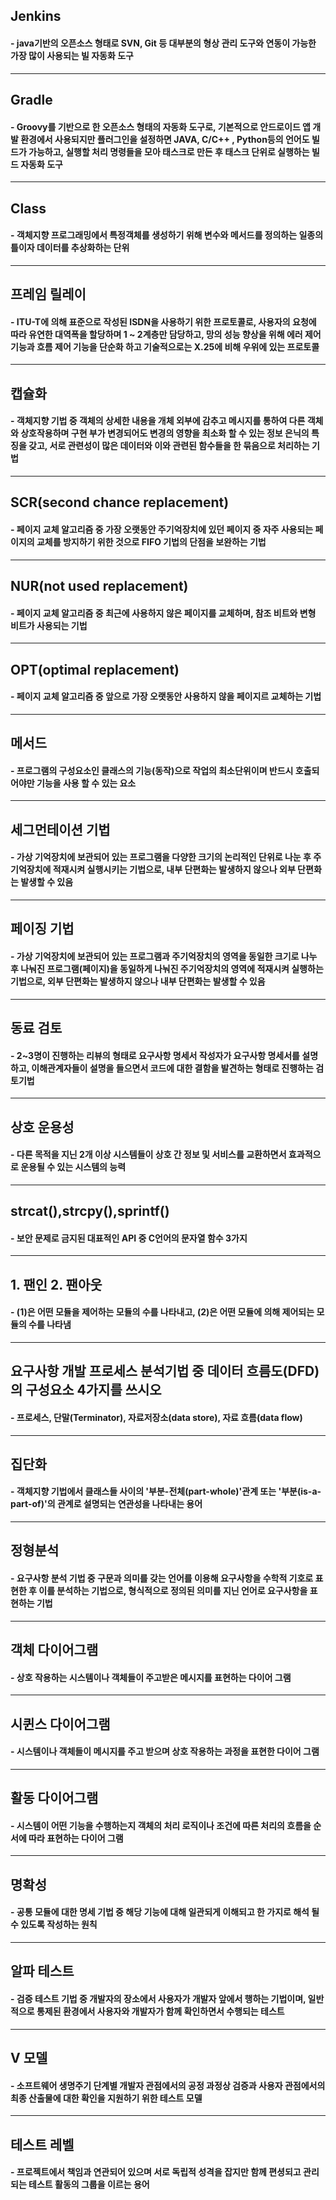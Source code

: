 ## Jenkins
#### - java기반의 오픈소스 형태로 SVN, Git 등 대부분의 형상 관리 도구와 연동이 가능한 가장 많이 사용되는 빌 자동화 도구
---
## Gradle
#### - Groovy를 기반으로 한 오픈소스 형태의 자동화 도구로, 기본적으로 안드로이드 앱 개발 환경에서 사용되지만 플러그인을 설정하면 JAVA, C/C++ , Python등의 언어도 빌드가 가능하고, 실행할 처리 명령들을 모아 태스크로 만든 후 태스크 단위로 실행하는 빌드 자동화 도구
---
## Class
#### - 객체지향 프로그래밍에서 특정객체를 생성하기 위해 변수와 메서드를 정의하는 일종의 틀이자 데이터를 추상화하는 단위
---
## 프레임 릴레이
#### - ITU-T에 의해 표준으로 작성된 ISDN을 사용하기 위한 프로토콜로, 사용자의 요청에 따라 유연한 대역폭을 할당하며 1 ~ 2계층만 담당하고, 망의 성능 향상을 위해 에러 제어 기능과 흐름 제어 기능을 단순화 하고 기술적으로는 X.25에 비해 우위에 있는 프로토콜
---
## 캡슐화
#### - 객체지향 기법 중 객체의 상세한 내용을 개체 외부에 감추고 메시지를 통하여 다른 객체와 상호작용하며 구현 부가 변경되어도 변경의 영향을 최소화 할 수 있는 정보 은닉의 특징을 갖고, 서로 관련성이 많은 데이터와 이와 관련된 함수들을 한 묶음으로 처리하는 기법
---
## SCR(second chance replacement)
#### - 페이지 교체 알고리즘 중 가장 오랫동안 주기억장치에 있던 페이지 중 자주 사용되는 페이지의 교체를 방지하기 위한 것으로 FIFO 기법의 단점을 보완하는 기법
---
## NUR(not used replacement)
#### - 페이지 교체 알고리즘 중 최근에 사용하지 않은 페이지를 교체하며, 참조 비트와 변형 비트가 사용되는 기법
---
## OPT(optimal replacement)
#### - 페이지 교체 알고리즘 중 앞으로 가장 오랫동안 사용하지 않을 페이지르 교체하는 기법
---
## 메서드
#### - 프로그램의 구성요소인 클래스의 기능(동작)으로 작업의 최소단위이며 반드시 호출되어야만 기능을 사용 할 수 있는 요소
---
## 세그먼테이션 기법
#### - 가상 기억장치에 보관되어 있는 프로그램을 다양한 크기의 논리적인 단위로 나눈 후 주기억장치에 적재시켜 실행시키는 기법으로, 내부 단편화는 발생하지 않으나 외부 단편화는 발생할 수 있음
---
## 페이징 기법
#### - 가상 기억장치에 보관되어 있는 프로그램과 주기억장치의 영역을 동일한 크기로 나누 후 나눠진 프로그램(페이지)을 동일하게 나눠진 주기억장치의 영역에 적재시켜 실행하는 기법으로, 외부 단편화는 발생하지 않으나 내부 단편화는 발생할 수 있음
---
## 동료 검토
#### - 2~3명이 진행하는 리뷰의 형태로 요구사항 명세서 작성자가 요구사항 명세서를 설명하고, 이해관계자들이 설명을 들으면서 코드에 대한 결함을 발견하는 형태로 진행하는 검토기법
---
## 상호 운용성
#### - 다른 목적을 지닌 2개 이상 시스템들이 상호 간 정보 및 서비스를 교환하면서 효과적으로 운용될 수 있는 시스템의 능력
---
## strcat(),strcpy(),sprintf()
#### - 보안 문제로 금지된 대표적인 API 중 C언어의 문자열 함수 3가지
---
## 1. 팬인 2. 팬아웃
#### - (1)은 어떤 모듈을 제어하는 모듈의 수를 나타내고, (2)은 어떤 모듈에 의해 제어되는 모듈의 수를 나타냄
---
## 요구사항 개발 프로세스 분석기법 중 데이터 흐름도(DFD)의 구성요소 4가지를 쓰시오
#### - 프로세스, 단말(Terminator), 자료저장소(data store), 자료 흐름(data flow)
---
## 집단화
#### - 객체지향 기법에서 클래스들 사이의 '부분-전체(part-whole)'관계 또는 '부분(is-a-part-of)'의 관계로 설명되는 연관성을 나타내는 용어
---
## 정형분석
#### - 요구사항 분석 기법 중 구문과 의미를 갖는 언어를 이용해 요구사항을 수학적 기호로 표현한 후 이를 분석하는 기법으로, 형식적으로 정의된 의미를 지닌 언어로 요구사항을 표현하는 기법
---
## 객체 다이어그램
#### - 상호 작용하는 시스템이나 객체들이 주고받은 메시지를 표현하는 다이어 그램
---
## 시퀸스 다이어그램
#### - 시스템이나 객체들이 메시지를 주고 받으며 상호 작용하는 과정을 표현한 다이어 그램
---
## 활동 다이어그램
#### - 시스템이 어떤 기능을 수행하는지 객체의 처리 로직이나 조건에 따른 처리의 흐름을 순서에 따라 표현하는 다이어 그램
---
## 명확성
#### - 공통 모듈에 대한 명세 기법 중 해당 기능에 대해 일관되게 이해되고 한 가지로 해석 될 수 있도록 작성하는 원칙
---
## 알파 테스트
#### - 검증 테스트 기법 중 개발자의 장소에서 사용자가 개발자 앞에서 행하는 기법이며, 일반적으로 통제된 환경에서 사용자와 개발자가 함께 확인하면서 수행되는 테스트
---
## V 모델
#### - 소프트웨어 생명주기 단계별 개발자 관점에서의 공정 과정상 검증과 사용자 관점에서의 최종 산출물에 대한 확인을 지원하기 위한 테스트 모델
---
## 테스트 레벨
#### - 프로젝트에서 책임과 연관되어 있으며 서로 독립적 성격을 잡지만 함께 편셩되고 관리되는 테스트 활동의 그룹을 이르는 용어
